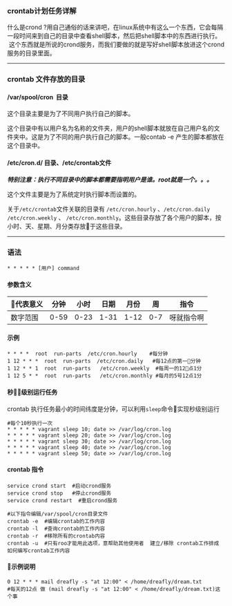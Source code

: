 ### crontab计划任务详解
什么是crond ?用自己通俗的话来讲吧，在linux系统中有这么一个东西，它会每隔一段时间来到自己的目录中查看shell脚本，然后把shell脚本中的东西进行执行。  这个东西就是所说的crond服务，而我们要做的就是写好shell脚本放进这个crond服务的目录里面。

---

### crontab 文件存放的目录

#### /var/spool/cron  目录
这个目录主要是为了不同用户执行自己的脚本。

这个目录中有以用户名为名称的文件夹，用户的shell脚本就放在自己用户名的文件夹中。这是为了不同的用户执行自己的脚本。一般contab -e 产生的脚本都放在这个目录中。

#### /etc/cron.d/ 目录、/etc/crontab文件
***特别注意：执行不同目录中的脚本都需要指明用户是谁。root就是一个。。。***

这个文件主要是为了系统定时执行脚本而设置的。

关于`/etc/crontab`文件关联的目录有 `/etc/cron.hourly` 、`/etc/cron.daily` `/etc/cron.weekly` 、 `/etc/cron.monthly`。这些目录存放了各个用户的脚本，按小时、天、星期、月分类存放于这些目录。

---

### 语法
`* * * * * [用户] command`

#### 参数含义

代表意义 | 分钟 | 小时 | 日期 | 月份 | 周 | 指令
---|---|---|---|---|---|---
数字范围 | 0-59 | 0-23 | 1-31 | 1-12 | 0-7 | 呀就指令啊


#### 示例
```shell
* * * *  root  run-parts  /etc/cron.hourly    #每分钟
1 12 * * *  root  run-parts  /etc/cron.daily   #每12点的第一分钟
1 12 * * 1  root  run-parts   /etc/cron.weekly  #每周一的12点1分
1 12 5 * *  root  run-parts   /etc/cron.monthly #每月的5号12点1分

```

#### 秒级别运行任务
crontab 执行任务最小的时间纬度是分钟，可以利用`sleep`命令实现秒级别运行
```  shell
#每个10秒执行一次
* * * * * vagrant sleep 10; date >> /var/log/cron.log
* * * * * vagrant sleep 20; date >> /var/log/cron.log
* * * * * vagrant sleep 30; date >> /var/log/cron.log
* * * * * vagrant sleep 40; date >> /var/log/cron.log
* * * * * vagrant sleep 50; date >> /var/log/cron.log
```

#### crontab 指令
```shell
service crond start  #启动crond服务
service crond stop   #停止crond服务
service crond restart  #重启crond服务

#以下指令编辑/var/spool/cron目录文件
crontab -e  #编辑crontab的工作内容
crontab -l  #查询crontab的工作内容
crontab -r  #移除所有的crontab内容
crontab -u  #只有roo才能用此选项，意帮助其他使用者  建立/移除 crontab工作排成 如何编写crontab工作内容
```

#### 示例说明
```shell
0 12 * * * mail dreafly -s "at 12:00" < /home/dreafly/dream.txt
#每天的12点 做 (mail dreafly -s "at 12:00" < /home/dreafly/dream.txt)这个事
```